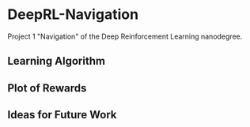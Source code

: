 # DeepRL-Navigation
Project 1 "Navigation" of the Deep Reinforcement Learning nanodegree.

## Learning Algorithm

## Plot of Rewards

## Ideas for Future Work
